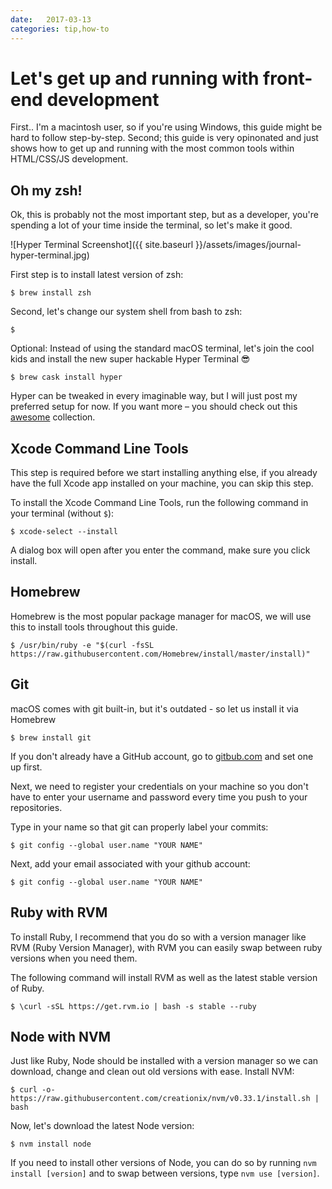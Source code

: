 ```yaml
---
date:   2017-03-13
categories: tip,how-to
---
```

# Let's get up and running with front-end development
First.. I'm a macintosh user, so if you're using Windows, this guide might be hard to follow step-by-step. Second; this guide is very opinonated and just shows how to get up and running with the most common tools within HTML/CSS/JS development.

## Oh my zsh!
Ok, this is probably not the most important step, but as a developer, you're spending a lot of your time inside the terminal, so let's make it good.

![Hyper Terminal Screenshot]({{ site.baseurl }}/assets/images/journal-hyper-terminal.jpg)

First step is to install latest version of zsh:
```
$ brew install zsh
```

Second, let's change our system shell from bash to zsh:

```
$
```

Optional: Instead of using the standard macOS terminal, let's join the cool kids and install the new super hackable Hyper Terminal 😎

```
$ brew cask install hyper
```

Hyper can be tweaked in every imaginable way, but I will just post my preferred setup for now. If you want more – you should check out this [awesome](https://github.com/bnb/awesome-hyper) collection.

## Xcode Command Line Tools
This step is required before we start installing anything else, if you already have the full Xcode app installed on your machine, you can skip this step.

To install the Xcode Command Line Tools, run the following command in your terminal (without `$`):

```
$ xcode-select --install
```

A dialog box will open after you enter the command, make sure you click install.

## Homebrew
Homebrew is the most popular package manager for macOS, we will use this to install tools throughout this guide.
```
$ /usr/bin/ruby -e "$(curl -fsSL https://raw.githubusercontent.com/Homebrew/install/master/install)"
```

## Git
macOS comes with git built-in, but it's outdated - so let us install it via Homebrew
```
$ brew install git
```

If you don't already have a GitHub account, go to [gitbub.com](https://github.com/) and set one up first.

Next, we need to register your credentials on your machine so you don't have to enter your username and password every time you push to your repositories.

Type in your name so that git can properly label your commits:

```
$ git config --global user.name "YOUR NAME"
```

Next, add your email associated with your github account:

```
$ git config --global user.name "YOUR NAME"
```

## Ruby with RVM
To install Ruby, I recommend that you do so with a version manager like RVM (Ruby Version Manager), with RVM you can easily swap between ruby versions when you need them.

The following command will install RVM as well as the latest stable version of Ruby.

```
$ \curl -sSL https://get.rvm.io | bash -s stable --ruby
```

## Node with NVM
Just like Ruby, Node should be installed with a version manager so we can download, change and clean out old versions with ease.
Install NVM:

```
$ curl -o- https://raw.githubusercontent.com/creationix/nvm/v0.33.1/install.sh | bash
```

Now, let's download the latest Node version:

```
$ nvm install node
```

If you need to install other versions of Node, you can do so by running `nvm install [version]` and to swap between versions, type `nvm use [version]`.
